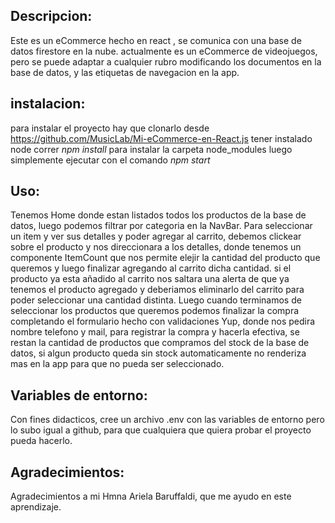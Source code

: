 ## Descripcion: 
Este es un eCommerce hecho en react , se comunica con una base de datos firestore en la nube. actualmente es un eCommerce de videojuegos, pero se puede adaptar a cualquier rubro modificando los documentos en la base de datos, y las etiquetas de navegacion en la app.


## instalacion:
para instalar el proyecto hay que clonarlo desde https://github.com/MusicLab/Mi-eCommerce-en-React.js
tener instalado node
correr *npm install* para instalar la carpeta node_modules
luego simplemente ejecutar con el comando *npm start*

## Uso:
Tenemos Home donde estan listados todos los productos de la base de datos, luego podemos filtrar por  categoria en la NavBar.
Para seleccionar un item y ver sus detalles y poder agregar al carrito, debemos clickear sobre el producto y nos direccionara a los detalles, donde tenemos un componente ItemCount que nos permite elejir la cantidad del producto que queremos y luego finalizar agregando al carrito dicha cantidad. si el producto ya esta añadido al carrito nos saltara una alerta de que ya tenemos el producto agregado y deberiamos eliminarlo del carrito para poder seleccionar una cantidad distinta.
Luego cuando terminamos de seleccionar los productos que queremos podemos finalizar la compra completando el formulario hecho con validaciones Yup, donde nos pedira nombre telefono y mail, para registrar la compra y hacerla efectiva, se restan la cantidad de productos que compramos del stock de la base de datos, si algun producto queda sin stock automaticamente no renderiza mas en la app para que no pueda ser seleccionado.

## Variables de entorno:
Con fines didacticos, cree un archivo .env con las variables de entorno pero lo subo igual a github, para que cualquiera que quiera probar el proyecto pueda hacerlo.



## Agradecimientos:
Agradecimientos a mi Hmna Ariela Baruffaldi, que me ayudo en este aprendizaje.